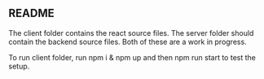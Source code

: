 ## README

The client folder contains the react source files. 
The server folder should contain the backend source files. Both of these are a work in progress.

To run client folder, run npm i & npm up and then npm run start to test the setup.